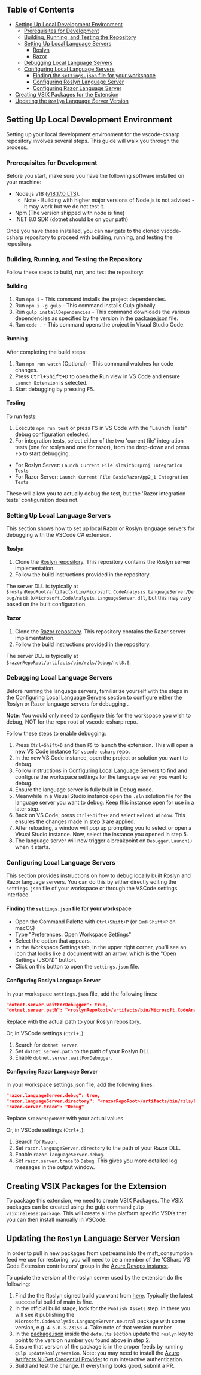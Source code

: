 ## Table of Contents

- [Setting Up Local Development Environment](#setting-up-local-development-environment)
  - [Prerequisites for Development](#prerequisites-for-development)
  - [Building, Running, and Testing the Repository](#building-running-and-testing-the-repository)
  - [Setting Up Local Language Servers](#setting-up-local-language-servers)
    - [Roslyn](#roslyn)
    - [Razor](#razor)
  - [Debugging Local Language Servers](#debugging-local-language-servers)
  - [Configuring Local Language Servers](#configuring-local-language-servers)
    - [Finding the `settings.json` file for your workspace](#finding-the-settingsjson-file-for-your-workspace)
    - [Configuring Roslyn Language Server](#configuring-roslyn-language-server)
    - [Configuring Razor Language Server](#configuring-razor-language-server)
- [Creating VSIX Packages for the Extension](#creating-vsix-packages-for-the-extension)
- [Updating the `Roslyn` Language Server Version](#updating-the-roslyn-language-server-version)

## Setting Up Local Development Environment

Setting up your local development environment for the vscode-csharp repository involves several steps. This guide will walk you through the process.

### Prerequisites for Development

Before you start, make sure you have the following software installed on your machine:

* Node.js v18 ([v18.17.0 LTS](https://nodejs.org/en/blog/release/v18.17.0)).
  * Note - Building with higher major versions of Node.js is not advised - it may work but we do not test it.
* Npm (The version shipped with node is fine)
* .NET 8.0 SDK (dotnet should be on your path)

Once you have these installed, you can navigate to the cloned vscode-csharp repository to proceed with building, running, and testing the repository.

### Building, Running, and Testing the Repository

Follow these steps to build, run, and test the repository:

#### Building

1. Run `npm i` - This command installs the project dependencies.
2. Run `npm i -g gulp` - This command installs Gulp globally.
3. Run `gulp installDependencies` - This command downloads the various dependencies as specified by the version in the [package.json](package.json) file.
4. Run `code .` - This command opens the project in Visual Studio Code.

#### Running

After completing the build steps:

1. Run `npm run watch` (Optional) - This command watches for code changes.
2. Press <kbd>Ctrl+Shift+D</kbd> to open the Run view in VS Code and ensure `Launch Extension` is selected.
3. Start debugging by pressing <kbd>F5</kbd>.

#### Testing

To run tests:

1. Execute `npm run test` or press <kbd>F5</kbd> in VS Code with the "Launch Tests" debug configuration selected.
2. For integration tests, select either of the two 'current file' integration tests (one for roslyn and one for razor), from the drop-down and press <kbd>F5</kbd> to start debugging:
- For Roslyn Server: `Launch Current File slnWithCsproj Integration Tests`
- For Razor Server:  `Launch Current File BasicRazorApp2_1 Integration Tests`

These will allow you to actually debug the test, but the 'Razor integration tests' configuration does not.

### Setting Up Local Language Servers

This section shows how to set up local Razor or Roslyn language servers for debugging with the VSCode C# extension.

#### Roslyn

1. Clone the [Roslyn repository](https://github.com/dotnet/roslyn). This repository contains the Roslyn server implementation.
2. Follow the build instructions provided in the repository.

The server DLL is typically at `$roslynRepoRoot/artifacts/bin/Microsoft.CodeAnalysis.LanguageServer/Debug/net8.0/Microsoft.CodeAnalysis.LanguageServer.dll`, but this may vary based on the built configuration.

#### Razor

1. Clone the [Razor repository](https://github.com/dotnet/razor). This repository contains the Razor server implementation.
2. Follow the build instructions provided in the repository.

The server DLL is typically at `$razorRepoRoot/artifacts/bin/rzls/Debug/net8.0`.

### Debugging Local Language Servers

Before running the language servers, familiarize yourself with the steps in the [Configuring Local Language Servers](#configuring-local-language-servers) section to configure either the Roslyn or Razor language servers for debugging .

**Note**: You would only need to configure this for the workspace you wish to debug, NOT for the repo root of vscode-csharp repo.

Follow these steps to enable debugging:

1. Press `Ctrl+Shift+D` and then `F5` to launch the extension. This will open a new VS Code instance for `vscode-csharp` repo.
2. In the new VS Code instance, open the project or solution you want to debug.
3. Follow instructions in [Configuring Local Language Servers](#configuring-local-language-servers) to find and configure the workspace settings for the language server you want to debug.
4. Ensure the language server is fully built in Debug mode.
5. Meanwhile in a Visual Studio instance open the `.sln` solution file for the language server you want to debug. Keep this instance open for use in a later step.
6. Back on VS Code, press `Ctrl+Shift+P` and select `Reload Window`. This ensures the changes made in step 3 are applied.
7. After reloading, a window will pop up prompting you to select or open a Visual Studio instance. Now, select the instance you opened in step 5.
8. The language server will now trigger a breakpoint on `Debugger.Launch()` when it starts.

### Configuring Local Language Servers

This section provides instructions on how to debug locally built Roslyn and Razor language servers. You can do this by either directly editing the `settings.json` file of your workspace or through the VSCode settings interface.

#### Finding the `settings.json` file for your workspace
- Open the Command Palette with `Ctrl+Shift+P` (or `Cmd+Shift+P` on macOS)
- Type "Preferences: Open Workspace Settings"
- Select the option that appears.
- In the Workspace Settings tab, in the upper right corner, you'll see an icon that looks like a document with an arrow, which is the "Open Settings (JSON)" button.
- Click on this button to open the `settings.json` file.

#### Configuring Roslyn Language Server

In your workspace `settings.json` file, add the following lines:

```json
"dotnet.server.waitForDebugger": true,
"dotnet.server.path": "<roslynRepoRoot>/artifacts/bin/Microsoft.CodeAnalysis.LanguageServer/Debug/net8.0/Microsoft.CodeAnalysis.LanguageServer.dll"
```

Replace <roslynRepoRoot> with the actual path to your Roslyn repository.

Or, in VSCode settings (`Ctrl+,`):

1. Search for `dotnet server`.
2. Set `dotnet.server.path` to the path of your Roslyn DLL.
3. Enable `dotnet.server.waitForDebugger`.

#### Configuring Razor Language Server

In your workspace settings.json file, add the following lines:

```json
"razor.languageServer.debug": true,
"razor.languageServer.directory": "<razorRepoRoot>/artifacts/bin/rzls/Debug/net8.0",
"razor.server.trace": "Debug"
```

Replace `$razorRepoRoot` with your actual values.

Or, in VSCode settings (`Ctrl+,`):

1. Search for `Razor`.
2. Set `razor.languageServer.directory` to the path of your Razor DLL.
3. Enable `razor.languageServer.debug`.
4. Set `razor.server.trace` to `Debug`. This gives you more detailed log messages in the output window.

## Creating VSIX Packages for the Extension

To package this extension, we need to create VSIX Packages. The VSIX packages can be created using the gulp command `gulp vsix:release:package`. This will create all the platform specific VSIXs that you can then install manually in VSCode.

## Updating the `Roslyn` Language Server Version

In order to pull in new packages from upstreams into the msft_consumption feed we use for restoring, you will need to be a member of the 'CSharp VS Code Extension contributors' group in the [Azure Devops instance](https://dev.azure.com/azure-public/vside/_settings/teams).  

To update the version of the roslyn server used by the extension do the following:
1.  Find the the Roslyn signed build you want from [here](https://dnceng.visualstudio.com/internal/_build?definitionId=327&_a=summary).  Typically the latest successful build of main is fine.
2.  In the official build stage, look for the `Publish Assets` step.  In there you will see it publishing the `Microsoft.CodeAnalysis.LanguageServer.neutral` package with some version, e.g. `4.6.0-3.23158.4`.  Take note of that version number.
3.  In the [package.json](package.json) inside the `defaults` section update the `roslyn` key to point to the version number you found above in step 2.
4.  Ensure that version of the package is in the proper feeds by running `gulp updateRoslynVersion`. Note: you may need to install the [Azure Artifacts NuGet Credential Provider](https://github.com/microsoft/artifacts-credprovider#installation-on-windows) to run interactive authentication.
5.  Build and test the change. If everything looks good, submit a PR.
